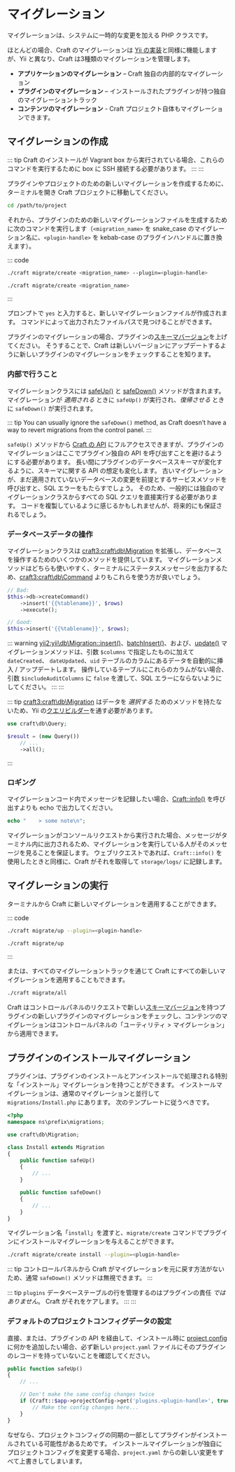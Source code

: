 # マイグレーション

マイグレーションは、システムに一時的な変更を加える PHP クラスです。

ほとんどの場合、Craft のマイグレーションは [Yii の実装](https://www.yiiframework.com/doc/guide/2.0/en/db-migrations)と同様に機能しますが、Yii と異なり、Craft は3種類のマイグレーションを管理します。

- **アプリケーションのマイグレーション** – Craft 独自の内部的なマイグレーション
- **プラグインのマイグレーション** – インストールされたプラグインが持つ独自のマイグレーショントラック
- **コンテンツのマイグレーション** - Craft プロジェクト自体もマイグレーションできます。

## マイグレーションの作成

::: tip
Craft のインストールが Vagrant box から実行されている場合、これらのコマンドを実行するために box に SSH 接続する必要があります。 :::
:::

プラグインやプロジェクトのための新しいマイグレーションを作成するために、ターミナルを開き Craft プロジェクトに移動してください。

```bash
cd /path/to/project
```

それから、プラグインのための新しいマイグレーションファイルを生成するために次のコマンドを実行します（`<migration_name>` を snake_case のマイグレーション名に、`<plugin-handle>` を kebab-case のプラグインハンドルに置き換えます）。

::: code

```bash Plugin Migration
./craft migrate/create <migration_name> --plugin=<plugin-handle>
```

```bash Content Migration
./craft migrate/create <migration_name>
```

:::

プロンプトで `yes` と入力すると、新しいマイグレーションファイルが作成されます。 コマンドによって出力されたファイルパスで見つけることができます。

プラグインのマイグレーションの場合、プラグインの[スキーマバージョン](craft3:craft\base\PluginTrait::$schemaVersion)を上げてください。 そうすることで、Craft は新しいバージョンにアップデートするように新しいプラグインのマイグレーションをチェックすることを知ります。

### 内部で行うこと

マイグレーションクラスには [safeUp()](yii2:yii\db\Migration::safeUp()) と [safeDown()](yii2:yii\db\Migration::safeDown()) メソッドが含まれます。 マイグレーションが _適用される_ ときに `safeUp()` が実行され、_復帰させる_ ときに `safeDown()` が実行されます。

::: tip
You can usually ignore the `safeDown()` method, as Craft doesn’t have a way to revert migrations from the control panel.
:::

`safeUp()` メソッドから [Craft の API](https://docs.craftcms.com/api/v3/) にフルアクセスできますが、プラグインのマイグレーションはここでプラグイン独自の API を呼び出すことを避けるようにする必要があります。 長い間にプラグインのデータベーススキーマが変化するように、スキーマに関する API の想定も変化します。 古いマイグレーションが、まだ適用されていないデータベースの変更を前提とするサービスメソッドを呼び出すと、SQL エラーをもたらすでしょう。 そのため、一般的には独自のマイグレーションクラスからすべての SQL クエリを直接実行する必要があります。 コードを複製しているように感じるかもしれませんが、将来的にも保証されるでしょう。

### データベースデータの操作

マイグレーションクラスは <craft3:craft\db\Migration> を拡張し、データベースを操作するためのいくつかのメソッドを提供しています。 マイグレーションメソッドはどちらも使いやすく、ターミナルにステータスメッセージを出力するため、<craft3:craft\db\Command> よりもこれらを使う方が良いでしょう。

```php
// Bad:
$this->db->createCommand()
    ->insert('{{%tablename}}', $rows)
    ->execute();

// Good:
$this->insert('{{%tablename}}', $rows);
```

::: warning
<yii2:yii\db\Migration::insert()>、[batchInsert()](craft3:craft\db\Migration::batchInsert())、および、[update()](yii2:yii\db\Migration::update()) マイグレーションメソッドは、引数 `$columns` で指定したものに加えて `dateCreated`、 `dateUpdated`、`uid` テーブルのカラムにあるデータを自動的に挿入 / アップデートします。 操作しているテーブルにこれらのカラムがない場合、引数 `$includeAuditColumns` に `false` を渡して、SQL エラーにならないようにしてください。 :::
:::

::: tip
<craft3:craft\db\Migration> はデータを <em x-id="4">選択する</em> ためのメソッドを持たないため、Yii の<a href="https://www.yiiframework.com/doc/guide/2.0/en/db-query-builder">クエリビルダー</a>を通す必要があります。

```php
use craft\db\Query;

$result = (new Query())
    // ...
    ->all();
```

:::

### ロギング

マイグレーションコード内でメッセージを記録したい場合、[Craft::info()](yii2:yii\BaseYii::info()) を呼び出すよりも echo で出力してください。

```php
echo "    > some note\n";
```

マイグレーションがコンソールリクエストから実行された場合、メッセージがターミナル内に出力されるため、マイグレーションを実行している人がそのメッセージを見ることを保証します。 ウェブリクエストであれば、`Craft::info()` を使用したときと同様に、Craft がそれを取得して `storage/logs/` に記録します。

## マイグレーションの実行

ターミナルから Craft に新しいマイグレーションを適用することができます。

::: code

```bash Plugin Migration
./craft migrate/up --plugin=<plugin-handle>
```

```bash Content Migration
./craft migrate/up
```

:::

または、すべてのマイグレーショントラックを通じて Craft にすべての新しいマイグレーションを適用することもできます。

```bash
./craft migrate/all
```

Craft はコントロールパネルのリクエストで新しい[スキーマバージョン](craft3:craft\base\PluginTrait::$schemaVersion)を持つプラグインの新しいプラグインのマイグレーションをチェックし、コンテンツのマイグレーションはコントロールパネルの「ユーティリティ > マイグレーション」から適用できます。

## プラグインのインストールマイグレーション

プラグインは、プラグインのインストールとアンインストールで処理される特別な「インストール」マイグレーションを持つことができます。 インストールマイグレーションは、通常のマイグレーションと並行して `migrations/Install.php` にあります。 次のテンプレートに従うべきです。

```php
<?php
namespace ns\prefix\migrations;

use craft\db\Migration;

class Install extends Migration
{
    public function safeUp()
    {
        // ...
    }

    public function safeDown()
    {
        // ...
    }
}
```

マイグレーション名「`install`」を渡すと、`migrate/create` コマンドでプラグインにインストールマイグレーションを与えることができます。

```bash
./craft migrate/create install --plugin=<plugin-handle>
```

::: tip
コントロールパネルから Craft がマイグレーションを元に戻す方法がないため、通常 `safeDown()` メソッドは無視できます。
:::

::: tip
`plugins` データベーステーブルの行を管理するのはプラグインの責任 *ではありません*。 Craft がそれをケアします。 :::
:::

### デフォルトのプロジェクトコンフィグデータの設定

直接、または、プラグインの API を経由して、インストール時に [project config](project-config.md) に何かを追加したい場合、必ず新しい `project.yaml` ファイルにそのプラグインのレコードを持っていないことを確認してください。

```php
public function safeUp()
{
    // ...

    // Don't make the same config changes twice
    if (Craft::$app->projectConfig->get('plugins.<plugin-handle>', true) === null) {
        // Make the config changes here...
    }
}
```

なぜなら、プロジェクトコンフィグの同期の一部としてプラグインがインストールされている可能性があるためです。 インストールマイグレーションが独自にプロジェクトコンフィグを変更する場合、`project.yaml` からの新しい変更をすべて上書きしてしまいます。
